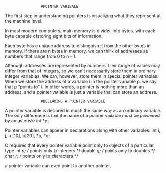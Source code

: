                     #POINTER VARIBALE

The first step in understanding pointers is visualizing what they represent at the machine level.

In most modern computers, main memory is divided into bytes.
with each byte capable ofstoring eight bits of information. 

Each byte has a unique address to distinguish it from the other bytes in memory.
If there are n bytes in memory, we can think of addresses as numbers that range from 0 to n - 1.

Although addresses are represented by numbers, their range of values may differ from that of integers, so we can’t necessarily store them in ordinary integer variables. We can, however, store them in special pointer variables. 
When we store the address of a variable i in the pointer variable p. 
we say that p “points to" i.
In other words, a pointer is nothing more than an
address, and a pointer variable is just a variable that can store an address.


                    #DECLARING A POINTER VARIABLE
A pointer variable is declared in much the same way as an ordinary variable. The
only difference is that the name of a pointer variable must be preceded by an asterisk:
int *p;

Pointer variables can appear in declarations along with other variables:
int i, j, a [10], b[20], *p, *q;

C requires that every pointer variable point only to objects of a particular type
int *p;    /* points only to integers */
double *q; /* points only to doubles */
char *r;   /* points only to characters */

a pointer variable can even point to another pointer.